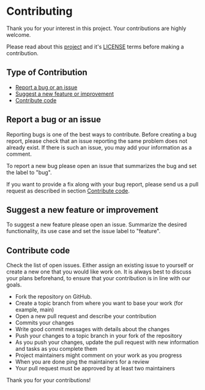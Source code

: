 # Contributing
Thank you for your interest in this project. Your contributions are highly welcome.

Please read about this [project](./README.md) and it's [LICENSE](./LICENSE.md) terms before making a contribution.

## Type of Contribution
- [Report a bug or an issue](#report-a-bug-or-an-issue)
- [Suggest a new feature or improvement](#suggest-a-new-feature-or-improvement)
- [Contribute code](#contribute-code)

## Report a bug or an issue
Reporting bugs is one of the best ways to contribute. Before creating a bug report, please check that an issue reporting the same problem does not already exist. If there is such an issue, you may add your information as a comment.

To report a new bug please open an issue that summarizes the bug and set the label to "bug".

If you want to provide a fix along with your bug report, please send us a pull request as described in section [Contribute code](#contribute-code).

## Suggest a new feature or improvement
To suggest a new feature please open an issue. Summarize the desired functionality, its use case and set the issue label to "feature".

## Contribute code
Check the list of open issues. Either assign an existing issue to yourself or create a new one that you would like work on.
It is always best to discuss your plans beforehand, to ensure that your contribution is in line with our goals.

- Fork the repository on GitHub.
- Create a topic branch from where you want to base your work (for example, main)
- Open a new pull request and describe your contribution
- Commits your changes
- Write good commit messages with details about the changes
- Push your changes to a topic branch in your fork of the repository
- As you push your changes, update the pull request with new information and tasks as you complete them
- Project maintainers might comment on your work as you progress
- When you are done ping the maintainers for a review
- Your pull request must be approved by at least two maintainers

Thank you for your contributions!
